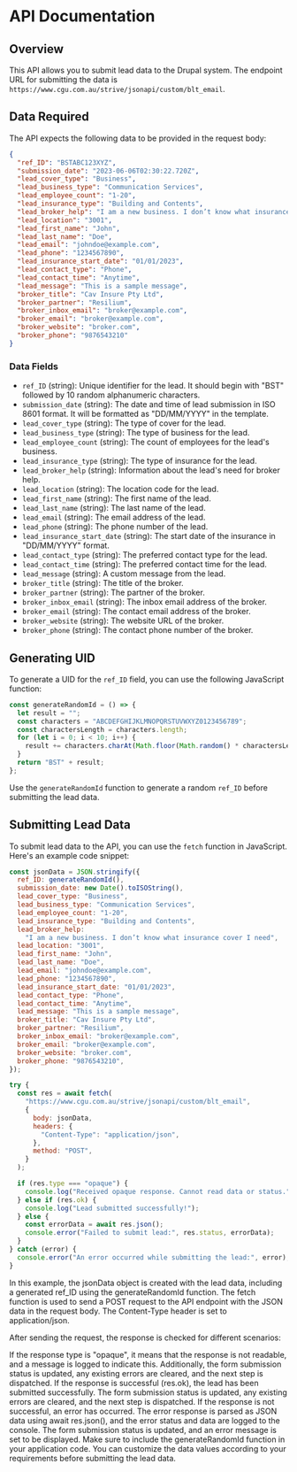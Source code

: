 # API Documentation

## Overview

This API allows you to submit lead data to the Drupal system. The endpoint URL for submitting the data is `https://www.cgu.com.au/strive/jsonapi/custom/blt_email`.

## Data Required

The API expects the following data to be provided in the request body:

```json
{
  "ref_ID": "BSTABC123XYZ",
  "submission_date": "2023-06-06T02:30:22.720Z",
  "lead_cover_type": "Business",
  "lead_business_type": "Communication Services",
  "lead_employee_count": "1-20",
  "lead_insurance_type": "Building and Contents",
  "lead_broker_help": "I am a new business. I don’t know what insurance cover I need",
  "lead_location": "3001",
  "lead_first_name": "John",
  "lead_last_name": "Doe",
  "lead_email": "johndoe@example.com",
  "lead_phone": "1234567890",
  "lead_insurance_start_date": "01/01/2023",
  "lead_contact_type": "Phone",
  "lead_contact_time": "Anytime",
  "lead_message": "This is a sample message",
  "broker_title": "Cav Insure Pty Ltd",
  "broker_partner": "Resilium",
  "broker_inbox_email": "broker@example.com",
  "broker_email": "broker@example.com",
  "broker_website": "broker.com",
  "broker_phone": "9876543210"
}
```

### Data Fields

- `ref_ID` (string): Unique identifier for the lead. It should begin with "BST" followed by 10 random alphanumeric characters.
- `submission_date` (string): The date and time of lead submission in ISO 8601 format. It will be formatted as "DD/MM/YYYY" in the template.
- `lead_cover_type` (string): The type of cover for the lead.
- `lead_business_type` (string): The type of business for the lead.
- `lead_employee_count` (string): The count of employees for the lead's business.
- `lead_insurance_type` (string): The type of insurance for the lead.
- `lead_broker_help` (string): Information about the lead's need for broker help.
- `lead_location` (string): The location code for the lead.
- `lead_first_name` (string): The first name of the lead.
- `lead_last_name` (string): The last name of the lead.
- `lead_email` (string): The email address of the lead.
- `lead_phone` (string): The phone number of the lead.
- `lead_insurance_start_date` (string): The start date of the insurance in "DD/MM/YYYY" format.
- `lead_contact_type` (string): The preferred contact type for the lead.
- `lead_contact_time` (string): The preferred contact time for the lead.
- `lead_message` (string): A custom message from the lead.
- `broker_title` (string): The title of the broker.
- `broker_partner` (string): The partner of the broker.
- `broker_inbox_email` (string): The inbox email address of the broker.
- `broker_email` (string): The contact email address of the broker.
- `broker_website` (string): The website URL of the broker.
- `broker_phone` (string): The contact phone number of the broker.

## Generating UID

To generate a UID for the `ref_ID` field, you can use the following JavaScript function:

```javascript
const generateRandomId = () => {
  let result = "";
  const characters = "ABCDEFGHIJKLMNOPQRSTUVWXYZ0123456789";
  const charactersLength = characters.length;
  for (let i = 0; i < 10; i++) {
    result += characters.charAt(Math.floor(Math.random() * charactersLength));
  }
  return "BST" + result;
};
```

Use the `generateRandomId` function to generate a random `ref_ID` before submitting the lead data.

## Submitting Lead Data

To submit lead data to the API, you can use the `fetch` function in JavaScript. Here's an example code snippet:

```javascript
const jsonData = JSON.stringify({
  ref_ID: generateRandomId(),
  submission_date: new Date().toISOString(),
  lead_cover_type: "Business",
  lead_business_type: "Communication Services",
  lead_employee_count: "1-20",
  lead_insurance_type: "Building and Contents",
  lead_broker_help:
    "I am a new business. I don’t know what insurance cover I need",
  lead_location: "3001",
  lead_first_name: "John",
  lead_last_name: "Doe",
  lead_email: "johndoe@example.com",
  lead_phone: "1234567890",
  lead_insurance_start_date: "01/01/2023",
  lead_contact_type: "Phone",
  lead_contact_time: "Anytime",
  lead_message: "This is a sample message",
  broker_title: "Cav Insure Pty Ltd",
  broker_partner: "Resilium",
  broker_inbox_email: "broker@example.com",
  broker_email: "broker@example.com",
  broker_website: "broker.com",
  broker_phone: "9876543210",
});

try {
  const res = await fetch(
    "https://www.cgu.com.au/strive/jsonapi/custom/blt_email",
    {
      body: jsonData,
      headers: {
        "Content-Type": "application/json",
      },
      method: "POST",
    }
  );

  if (res.type === "opaque") {
    console.log("Received opaque response. Cannot read data or status.");
  } else if (res.ok) {
    console.log("Lead submitted successfully!");
  } else {
    const errorData = await res.json();
    console.error("Failed to submit lead:", res.status, errorData);
  }
} catch (error) {
  console.error("An error occurred while submitting the lead:", error);
}
```

In this example, the jsonData object is created with the lead data, including a generated ref_ID using the generateRandomId function. The fetch function is used to send a POST request to the API endpoint with the JSON data in the request body. The Content-Type header is set to application/json.

After sending the request, the response is checked for different scenarios:

If the response type is "opaque", it means that the response is not readable, and a message is logged to indicate this. Additionally, the form submission status is updated, any existing errors are cleared, and the next step is dispatched.
If the response is successful (res.ok), the lead has been submitted successfully. The form submission status is updated, any existing errors are cleared, and the next step is dispatched.
If the response is not successful, an error has occurred. The error response is parsed as JSON data using await res.json(), and the error status and data are logged to the console. The form submission status is updated, and an error message is set to be displayed.
Make sure to include the generateRandomId function in your application code. You can customize the data values according to your requirements before submitting the lead data.
